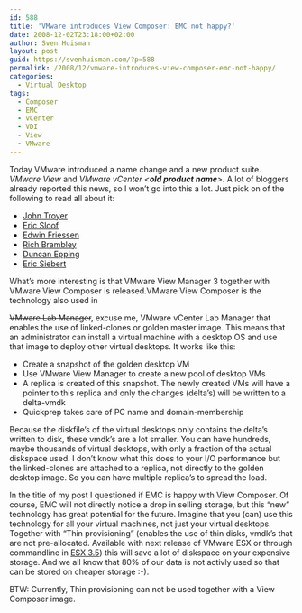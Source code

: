 ```yaml
---
id: 588
title: 'VMware introduces View Composer: EMC not happy?'
date: 2008-12-02T23:18:00+02:00
author: Sven Huisman
layout: post
guid: https://svenhuisman.com/?p=588
permalink: /2008/12/vmware-introduces-view-composer-emc-not-happy/
categories:
  - Virtual Desktop
tags:
  - Composer
  - EMC
  - vCenter
  - VDI
  - View
  - VMware
---
```

Today VMware introduced a name change and a new product suite. _VMware View_ and _VMware vCenter <**old product name**>_. A lot of bloggers already reported this news, so I won&#8217;t go into this a lot. Just pick on of the following to read all about it:

  * <a title="VMTN" href="https://blogs.vmware.com/vmtn/2008/12/do-they-smell-a.html" target="_blank">John Troyer</a>
  * <a title="NTpro.nl" href="https://www.ntpro.nl/blog/archives/785-VMware-Product-Name-Changes.html" target="_blank">Eric Sloof</a>
  * <a title="Thinappblog" href="https://edwinfriesen.nl/content/?p=128" target="_blank">Edwin Friessen</a>
  * <a title="VMETC" href="https://vmetc.com/2008/12/02/vmware-changes-product-names/" target="_blank">Rich Brambley</a>
  * <a title="Yellowbricks" href="https://www.yellow-bricks.com/2008/12/02/whats-in-a-name/" target="_blank">Duncan Epping</a>
  * <a title="itknowledgeexchange" href="https://itknowledgeexchange.techtarget.com/virtualization-pro/vmware-product-name-changes-vcenter-view/" target="_blank">Eric Siebert</a>

What&#8217;s more interesting is that VMware View Manager 3 together with VMware View Composer is released.<!--more-->VMware View Composer is the technology also used in 

<span style="text-decoration: line-through;">VMware Lab Manager</span>, excuse me, VMware vCenter Lab Manager that enables the use of linked-clones or golden master image. This means that an administrator can install a virtual machine with a desktop OS and use that image to deploy other virtual desktops. It works like this:

  * Create a snapshot of the golden desktop VM
  * Use VMware View Manager to create a new pool of desktop VMs
  * A replica is created of this snapshot. The newly created VMs will have a pointer to this replica and only the changes (delta&#8217;s) will be written to a delta-vmdk
  * Quickprep takes care of PC name and domain-membership

Because the diskfile&#8217;s of the virtual desktops only contains the delta&#8217;s written to disk, these vmdk&#8217;s are a lot smaller. You can have hundreds, maybe thousands of virtual desktops, with only a fraction of the actual diskspace used. I don&#8217;t know what this does to your I/O performance but the linked-clones are attached to a replica, not directly to the golden desktop image. So you can have multiple replica&#8217;s to spread the load.

In the title of my post I questioned if EMC is happy with View Composer. Of course, EMC will not directly notice a drop in selling storage, but this &#8220;new&#8221; technology has great potential for the future. Imagine that you (can) use this technology for all your virtual machines, not just your virtual desktops. Together with &#8220;Thin provisioning&#8221; (enables the use of thin disks, vmdk&#8217;s that are not pre-allocated. Available with next release of VMware ESX or through commandline in <a title="Thin provisioning" href="https://svenhuisman.com/2008/11/vm-template-best-practice/" target="_blank">ESX 3.5</a>) this will save a lot of diskspace on your expensive storage. And we all know that 80% of our data is not activly used so that can be stored on cheaper storage :-).

BTW: Currently, Thin provisioning can not be used together with a View Composer image.